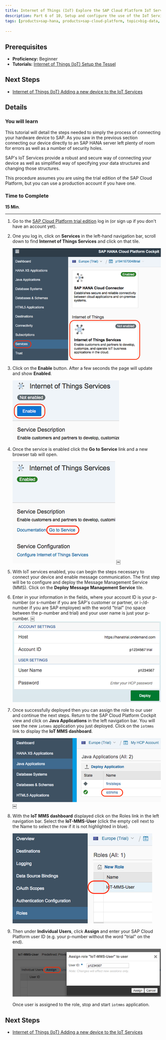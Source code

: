 ```yaml
---
title: Internet of Things (IoT) Explore the SAP Cloud Platform IoT Services
description: Part 6 of 10, Setup and configure the use of the IoT Services with SAP Cloud Platform
tags: [products>sap-hana, products>sap-cloud-platform, topic>big-data, topic>internet-of-things, tutorial>beginner ]

---
```


## Prerequisites  
 - **Proficiency:** Beginner
 - **Tutorials:** [Internet of Things (IoT) Setup the Tessel](http://www.sap.com/developer/how-tos/2016/09/iot-tessel.html)


## Next Steps
 - [Internet of Things (IoT) Adding a new device to the IoT Services](http://www.sap.com/developer/tutorials/iot-part7-add-device.html)

## Details
### You will learn  

This tutorial will detail the steps needed to simply the process of connecting your hardware device to SAP. As you saw in the previous section connecting our device directly to an SAP HANA server left plenty of room for errors as well as a number of security holes.

SAP's IoT Services provide a robust and secure way of connecting your device as well as simplified way of specifying your data structures and changing those structures.

This procedure assumes you are using the trial edition of the SAP Cloud Platform, but you can use a production account if you have one.  

### Time to Complete
**15 Min**.

---

1. Go to the [SAP Cloud Platform trial edition](https://account.hanatrial.ondemand.com/cockpit) log in (or sign up if you don't have an account yet).

2. One you log in, click on **Services** in the left-hand navigation bar, scroll down to find **Internet of Things Services** and click on that tile.

    ![Services](p6_2.png)

3. Click on the **Enable** button. After a few seconds the page will update and show **Enabled**.

    ![Enable Service](p6_3a.png)

4. Once the service is enabled click the **Go to Service** link and a new browser tab will open.

    ![Access Service](p6_4.png)
￼
5. With IoT services enabled, you can begin the steps necessary to connect your device and enable message communication. The first step will be to configure and deploy the Message Management Service (MMS). Click on the **Deploy Message Management Service** tile.

6. Enter in your information in the fields, where your account ID is your p-number (or s-number if you are SAP's customer or partner, or i-/d-number if you are SAP employee) with the world "trial" (no space between the p-number and trial) and your user name is just your p-number.
￼
    ![Deploy Service](p6_6a.png)

7. Once successfully deployed then you can assign the role to our user and continue the next steps. Return to the SAP Cloud Platform Cockpit view and click on **Java Applications** in the left navigation bar. You will see the new `iotmms` application you just deployed. Click on the `iotmms` link to display the **IoT MMS dashboard**.

    ![Deployed application](p6_7.png)
￼
8. With the **IoT MMS dashboard** displayed click on the Roles link in the left navigation bar. Select the **IoT-MMS-User** (click the empty cell next to the Name to select the row if it is not highlighted in blue).

    ![Authorizations](p6_8.png)

9. Then under **Individual Users**, click **Assign** and enter your SAP Cloud Platform user ID (e.g. your p-number without the word "trial" on the end).

    ![Assign Role](p6_9.png)

     Once user is assigned to the role, stop and start `iotmms` application.


## Next Steps
 - [Internet of Things (IoT) Adding a new device to the IoT Services](http://www.sap.com/developer/tutorials/iot-part7-add-device.html)
